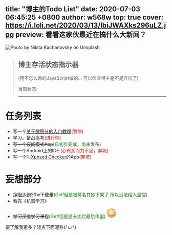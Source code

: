 ﻿title: "博主的Todo List"
date: 2020-07-03 06:45:25 +0800
author: w568w
top: true
cover: https://i.loli.net/2020/03/13/lbiJWAXks296uLZ.jpg
preview: 看看这家伙最近在搞什么大新闻？
---
![Photo by Nikita Kachanovsky on Unsplash](https://i.loli.net/2020/03/13/lbiJWAXks296uLZ.jpg)

> ## 博主存活状态指示器
> (用不怎么熟的JavaScript做的... 可以检查博主是不是弃坑了)
> 
> 当前状态: <div id="tips" style="color:grey; border-bottom:1px solid #000"/></div>  

# 任务列表
+ 写一个[关于微积分的入门教程](https://zybuluo.com/w568w/note/1081202)<span style="color:red;">(暂停)</span>
+ 学习，备战高考<span style="color:red;">(进行中)</span>
+ ~~写一个夜间模式App~~<span style="color:green;">(已初步完成，尚未发布)</span>
+ 写一个Android上的IDE  <span style="color:red;">(心有余而力不足，弃坑)</span>
+ 写一个叫[Xposed Checker](https://www.coolapk.com/apk/190247)的App<span style="color:red;">(弃坑)</span>


# 妄想部分
+ ~~[净眼](https://www.coolapk.com/apk/149408)达到20w下载量~~<span style="color:green;">(Get!但是被莫名其妙下架了 所以没法给人显摆)</span>
+ 看完《机器学习》
- ~~学习深度学习课程~~<span style="color:green;">(Get!但是显卡太烂最后作罢)</span>
![](images/huaji.png)

  
要了解我更多？轻点下面昵称(/ ω \\)

<script src="todo.js">
</script>